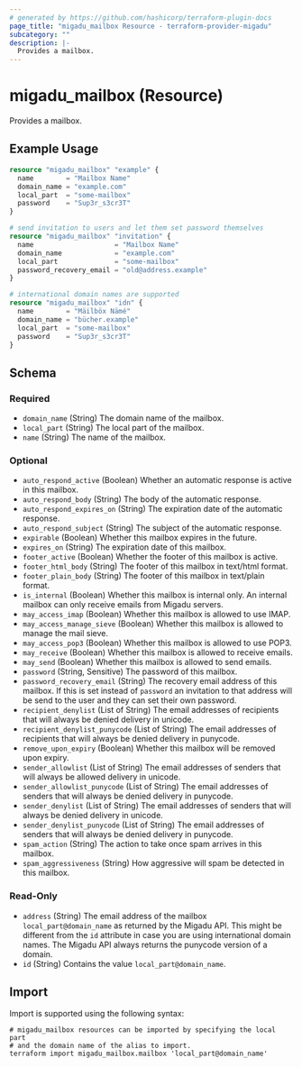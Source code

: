 ```yaml
---
# generated by https://github.com/hashicorp/terraform-plugin-docs
page_title: "migadu_mailbox Resource - terraform-provider-migadu"
subcategory: ""
description: |-
  Provides a mailbox.
---
```


# migadu_mailbox (Resource)

Provides a mailbox.

## Example Usage

```terraform
resource "migadu_mailbox" "example" {
  name        = "Mailbox Name"
  domain_name = "example.com"
  local_part  = "some-mailbox"
  password    = "Sup3r_s3cr3T"
}

# send invitation to users and let them set password themselves
resource "migadu_mailbox" "invitation" {
  name                    = "Mailbox Name"
  domain_name             = "example.com"
  local_part              = "some-mailbox"
  password_recovery_email = "old@address.example"
}

# international domain names are supported
resource "migadu_mailbox" "idn" {
  name        = "Mäilböx Nämé"
  domain_name = "bücher.example"
  local_part  = "some-mailbox"
  password    = "Sup3r_s3cr3T"
}
```

<!-- schema generated by tfplugindocs -->
## Schema

### Required

- `domain_name` (String) The domain name of the mailbox.
- `local_part` (String) The local part of the mailbox.
- `name` (String) The name of the mailbox.

### Optional

- `auto_respond_active` (Boolean) Whether an automatic response is active in this mailbox.
- `auto_respond_body` (String) The body of the automatic response.
- `auto_respond_expires_on` (String) The expiration date of the automatic response.
- `auto_respond_subject` (String) The subject of the automatic response.
- `expirable` (Boolean) Whether this mailbox expires in the future.
- `expires_on` (String) The expiration date of this mailbox.
- `footer_active` (Boolean) Whether the footer of this mailbox is active.
- `footer_html_body` (String) The footer of this mailbox in text/html format.
- `footer_plain_body` (String) The footer of this mailbox in text/plain format.
- `is_internal` (Boolean) Whether this mailbox is internal only. An internal mailbox can only receive emails from Migadu servers.
- `may_access_imap` (Boolean) Whether this mailbox is allowed to use IMAP.
- `may_access_manage_sieve` (Boolean) Whether this mailbox is allowed to manage the mail sieve.
- `may_access_pop3` (Boolean) Whether this mailbox is allowed to use POP3.
- `may_receive` (Boolean) Whether this mailbox is allowed to receive emails.
- `may_send` (Boolean) Whether this mailbox is allowed to send emails.
- `password` (String, Sensitive) The password of this mailbox.
- `password_recovery_email` (String) The recovery email address of this mailbox. If this is set instead of `password` an invitation to that address will be send to the user and they can set their own password.
- `recipient_denylist` (List of String) The email addresses of recipients that will always be denied delivery in unicode.
- `recipient_denylist_punycode` (List of String) The email addresses of recipients that will always be denied delivery in punycode.
- `remove_upon_expiry` (Boolean) Whether this mailbox will be removed upon expiry.
- `sender_allowlist` (List of String) The email addresses of senders that will always be allowed delivery in unicode.
- `sender_allowlist_punycode` (List of String) The email addresses of senders that will always be denied delivery in punycode.
- `sender_denylist` (List of String) The email addresses of senders that will always be denied delivery in unicode.
- `sender_denylist_punycode` (List of String) The email addresses of senders that will always be denied delivery in punycode.
- `spam_action` (String) The action to take once spam arrives in this mailbox.
- `spam_aggressiveness` (String) How aggressive will spam be detected in this mailbox.

### Read-Only

- `address` (String) The email address of the mailbox `local_part@domain_name` as returned by the Migadu API. This might be different from the `id` attribute in case you are using international domain names. The Migadu API always returns the punycode version of a domain.
- `id` (String) Contains the value `local_part@domain_name`.

## Import

Import is supported using the following syntax:

```shell
# migadu_mailbox resources can be imported by specifying the local part
# and the domain name of the alias to import.
terraform import migadu_mailbox.mailbox 'local_part@domain_name'
```
